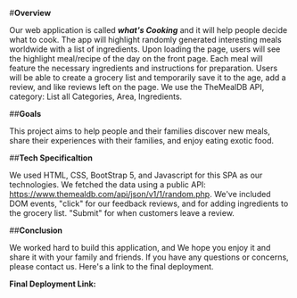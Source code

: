 #**Overview**

Our web application is called ***what's Cooking*** and it will help people decide what to cook. The app will highlight randomly generated interesting meals worldwide with a list of ingredients. Upon loading the page, users will see the highlight meal/recipe of the day on the front page. Each meal will feature the necessary ingredients and instructions for preparation. 
Users will be able to create a grocery list and temporarily save it to the age, add a review, and like reviews left on the page. 
We use the TheMealDB API, category: List all Categories, Area, Ingredients.

##**Goals**

This project aims to help people and their families discover new meals, share their experiences with their families, and enjoy eating exotic food.

##**Tech Specificaltion**

We used HTML, CSS, BootStrap 5, and Javascript for this SPA as our technologies. 
We fetched the data using a public API: https://www.themealdb.com/api/json/v1/1/random.php.
We've included DOM events, "click" for our feedback reviews, and for adding ingredients to the grocery list. "Submit" for when customers leave a review. 

##**Conclusion**

We worked hard to build this application, and We hope you enjoy it and share it with your family and friends. If you have any questions or concerns, please contact us. Here's a link to the final deployment.

**Final Deployment Link:**
